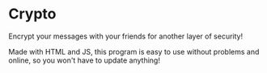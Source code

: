 # Crypto
Encrypt your messages with your friends for another layer of security!

Made with HTML and JS, this program is easy to use without problems and online, so you won't have to update anything!
